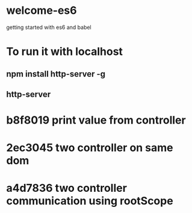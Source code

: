 # welcome-es6
getting started with es6 and babel

# To run it with localhost
## npm install http-server -g
## http-server




# b8f8019 print value from controller

# 2ec3045 two controller on same dom

# a4d7836 two controller communication using rootScope